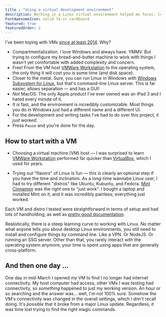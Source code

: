 ```yaml
---
title : "Using a virtual development environment"
description: Working in a Linux virtual environment helped me focus, learn, and detach from my everyday Windows environment.
FontAwesomeIcon: solid fa-vr-cardboard
featured: true
featuredOrder: 2
---
```


I've been toying with VMs [since at least 2014](/technical-writing-examples/2013-12-08-creating-a-drupal-sandbox-with-virtualbox-and-drupal-quickstart-presentation/). Why?

- Compartmentalization. I love Windows and always have. YMMV. But trying to configure my bread-and-butter machine to work with things I wasn't yet comfortable with added complexity and concern.
- Free! From the VM host [VMWare Workstation](https://www.vmware.com/products/desktop-hypervisor/workstation-and-fusion) to the operating system, the only thing it will cost you is some time (and disk space).
- Closer to the metal. Sure, you can run Linux in Windows with [Windows Subsystem for Linux](https://learn.microsoft.com/en-us/windows/wsl/about), but that's command-line Linux server. This is far easier, allows separation &mdash; and has a GUI!
- *Not* MacOS. The only Apple product I've ever owned was an iPad 3 and I hated every minute of it.
- It *is* fast, and the environment is incredibly customizable. Most things you do in Windows just had a different name and a different UI.
- For the development and writing tasks I've had to do over this project, it *just worked*.
- Press `Pause` and you're done for the day.

## How to start with a VM

- Choosing a virtual machine (VM) host &mdash; I was surprised to learn [VMWare Workstation](https://www.vmware.com/products/desktop-hypervisor/workstation-and-fusion) performed far quicker than [VirtualBox](https://www.virtualbox.org/), which I used for years.

- Trying out "flavors" of Linux is fun &mdash; this is clearly an optional step if you have the time and inclination. As a long-time wannabe Linux user, I had to try different "distros" like Ubuntu, Kubuntu, and Fedora. [Mint Cinnamon](https://linuxmint.com/edition.php?id=302) was the right one to "just work". I bought a laptop and installed Mint on it, and it was incredibly painless; everything just worked.

Each VM and distro I tested were straightforward in terms of setup and had lots of handholding, as well as [pretty good documentation](https://linuxmint.com/documentation.php).

Realistically, there is a steep learning curve to working with Linux. No matter what anyone tells you about desktop Linux environments, you still need to install and configure things by command line. Like a VPN. Or NodeJS. Or running an SSG server. Other than that, you rarely interact with the operating system anymore; your time is spent using apps that are generally cross-platform.

## And then one day &hellip;

One day in mid-March I opened my VM to find I no longer had internet connectivity. My host computer had access, other VMs I was testing had connectivity, so *something* happened to just my working version. An hour or so searching and the answer was&hellip; well, I'm not 100% sure. Somehow the VM's connectivity was changed in the overall settings, which I dnn't recall doing. It's *possible* that it broke from a major Linux update. Regardless, it was time lost trying to find the right magic commands.
